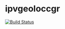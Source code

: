 # ipvgeoloccgr
[![Build Status](https://travis-ci.org/cristinagreche/ipvgeoloccgr.svg?branch=main)](https://travis-ci.org/cristinagreche/ipvgeoloccgr)
